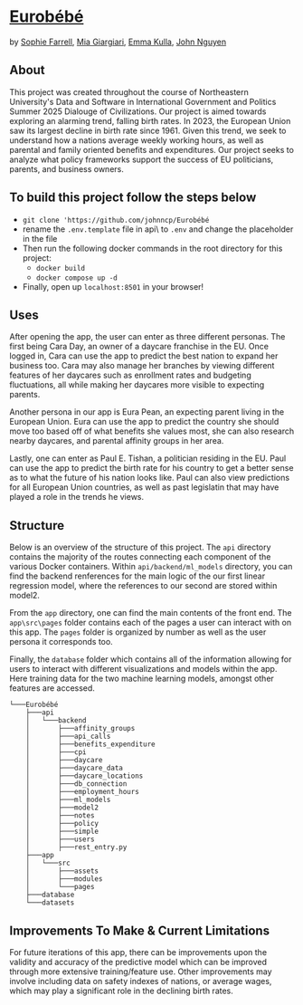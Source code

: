 # [Eurobébé](https://github.com/johnncp/25su-DoC-Project-Team-Cool25)
by [Sophie Farrell](https://github.com/sophiefarrell), [Mia Giargiari](https://github.com/miagiargiari), [Emma Kulla](https://github.com/emmakulla), [John Nguyen](https://github.com/johnncp)

## About

This project was created throughout the course of Northeastern University's Data and Software in International Government and Politics Summer 2025 Dialouge of Civilizations. Our project is aimed towards exploring an alarming trend, falling birth rates. In 2023, the European Union saw its largest decline in birth rate since 1961. Given this trend, we seek to understand how a nations average weekly working hours, as well as parental and family oriented benefits and expenditures. Our project seeks to analyze what policy frameworks support the success of EU politicians, parents, and business owners. 

## To build this project follow the steps below

- `git clone 'https://github.com/johnncp/Eurobébé`
- rename the `.env.template` file in api\ to `.env` and change the placeholder in the file
- Then run the following docker commands in the root directory for this project:
    - `docker build`
    - `docker compose up -d`
- Finally, open up `localhost:8501` in your browser!

## Uses
After opening the app, the user can enter as three different personas. The first being Cara Day, an owner of a daycare franchise in the EU. Once logged in, Cara can use the app to predict the best nation to expand her business too. Cara may also manage her branches by viewing different features of her daycares such as enrollment rates and budgeting fluctuations, all while making her daycares more visible to expecting parents.

Another persona in our app is Eura Pean, an expecting parent living in the European Union. Eura can use the app to predict the country she should move too based off of what benefits she values most, she can also research nearby daycares, and parental affinity groups in her area.

Lastly, one can enter as Paul E. Tishan, a politician residing in the EU. Paul can use the app to predict the birth rate for his country to get a better sense as to what the future of his nation looks like. Paul can also view predictions for all European Union countries, as well as past legislatin that may have played a role in the trends he views. 

## Structure
Below is an overview of the structure of this project. The `api` directory contains the majority of the routes connecting each component of the various Docker containers. Within  `api/backend/ml_models` directory, you can find the backend renferences for the main logic of the our first linear regression model, where the references to our second are stored within model2. 

From the `app` directory, one can find the main contents of the front end. The `app\src\pages` folder contains each of the pages a user can interact with on this app. The `pages` folder is organized by number as well as the user persona it corresponds too. 

Finally, the `database` folder which contains all of the information allowing for users to interact with different visualizations and models within the app. Here training data for the two machine learning models, amongst other features are accessed.

```
└───Eurobébé
    ├───api
    │   └───backend
    │       ├───affinity_groups
    │       ├───api_calls
    │       ├───benefits_expenditure
    │       ├───cpi
    │       ├───daycare
    │       ├───daycare_data
    │       ├───daycare_locations
    │       ├───db_connection
    │       ├───employment_hours
    │       ├───ml_models
    │       ├───model2
    │       ├───notes
    │       ├───policy
    │       ├───simple
    │       ├───users
    │       ├───rest_entry.py
    ├───app
    │   └───src
    │       ├───assets
    │       ├───modules
    │       └───pages
    ├───database
    └───datasets
```

## Improvements To Make & Current Limitations
For future iterations of this app, there can be improvements upon the validity and accuracy of the predictive model which can be improved through more extensive training/feature use. Other improvements may involve including data on safety indexes of nations, or average wages, which may play a significant role in the declining birth rates.
